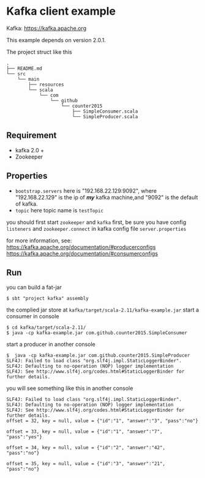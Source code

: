 # Kafka client example
Kafka: https://kafka.apache.org

This example depends on version 2.0.1.

The project struct like this
```shell
.
├── README.md
└── src
    └── main
        ├── resources
        └── scala
            └── com
                └── github
                    └── counter2015
                        ├── SimpleConsumer.scala
                        └── SimpleProducer.scala

```

## Requirement 
- kafka 2.0 +
- Zookeeper

## Properties
- `bootstrap.servers` here is "192.168.22.129:9092", where "192.168.22.129" is the ip of ***my*** kafka machine,and "9092" is the default of kafka.
- `topic` here topic name is `testTopic`

you should first start `zookeeper` and `kafka` first, be sure you have config `listeners` and `zookeeper.connect` in kafka config file `server.properties`

for more information, see:
https://kafka.apache.org/documentation/#producerconfigs
https://kafka.apache.org/documentation/#consumerconfigs

## Run
you can build a fat-jar
```shell
$ sbt "project kafka" assembly
```
the complied jar store at `kafka/target/scala-2.11/kafka-example.jar`
start a consumer in console
```shell
$ cd kafka/target/scala-2.11/
$ java -cp kafka-example.jar com.github.counter2015.SimpleConsumer 
```
start a producer in another console

```shell
$  java -cp kafka-example.jar com.github.counter2015.SimpleProducer
SLF4J: Failed to load class "org.slf4j.impl.StaticLoggerBinder".
SLF4J: Defaulting to no-operation (NOP) logger implementation
SLF4J: See http://www.slf4j.org/codes.html#StaticLoggerBinder for further details.
```
you will see something like this in another console
```shell
SLF4J: Failed to load class "org.slf4j.impl.StaticLoggerBinder".
SLF4J: Defaulting to no-operation (NOP) logger implementation
SLF4J: See http://www.slf4j.org/codes.html#StaticLoggerBinder for further details.
offset = 32, key = null, value = {"id":"1", "answer":"3", "pass":"no"}

offset = 33, key = null, value = {"id":"1", "answer":"7", "pass":"yes"}

offset = 34, key = null, value = {"id":"2", "answer":"42", "pass":"no"}

offset = 35, key = null, value = {"id":"3", "answer":"21", "pass":"no"}

```
